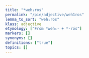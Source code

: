 ```yaml
---
title: "*weh₁ros"
permalink: "/pie/adjective/weh1ros"
lemma_to_sort: "weh₁ros"
klass: adjective
etymology: ["From *weh₁- +‎ *-rós"]
markers: []
synonyms: []
definitions: ["true"]
topics: []
---
```

